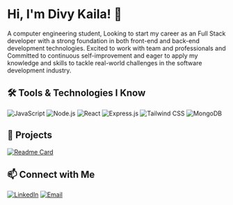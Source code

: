# Hi, I'm Divy Kaila! 👋

A computer engineering student, Looking to start my career as an Full Stack developer with a strong foundation in both front-end and back-end development technologies. Excited to work with team and professionals and Committed to continuous self-improvement and eager to apply my knowledge and skills to tackle real-world challenges in the software development industry.

## 🛠️ Tools & Technologies I Know

![JavaScript](https://img.shields.io/badge/JavaScript-F7DF1E?style=for-the-badge&logo=JavaScript&logoColor=white)
![Node.js](https://img.shields.io/badge/Node.js-339933?style=for-the-badge&logo=Node.js&logoColor=white)
![React](https://img.shields.io/badge/React-61DAFB?style=for-the-badge&logo=React&logoColor=black)
![Express.js](https://img.shields.io/badge/Express.js-000000?style=for-the-badge&logo=Express.js&logoColor=white)
![Tailwind CSS](https://img.shields.io/badge/Tailwind%20CSS-38B2AC?style=for-the-badge&logo=Tailwind%20CSS&logoColor=white)
![MongoDB](https://img.shields.io/badge/MongoDB-47A248?style=for-the-badge&logo=MongoDB&logoColor=white)

## 🚀 Projects

[![Readme Card](https://github-readme-stats.vercel.app/api/pin/?username=Divy2103&repo=react_blog)](https://github.com/Divy2103/react_blog)

## 📫 Connect with Me

[![LinkedIn](https://img.shields.io/badge/LinkedIn-0077B5?style=for-the-badge&logo=LinkedIn&logoColor=white)](https://www.linkedin.com/in/divy-kaila-833b27272/)
[![Email](https://img.shields.io/badge/Email-D14836?style=for-the-badge&logo=Gmail&logoColor=white)](mailto:kailadivy098@gmail.com)
